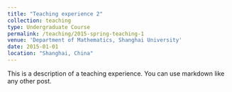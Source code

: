 ```yaml
---
title: "Teaching experience 2"
collection: teaching
type: Undergraduate Course
permalink: /teaching/2015-spring-teaching-1
venue: 'Department of Mathematics, Shanghai University'
date: 2015-01-01
location: "Shanghai, China"
---
```


This is a description of a teaching experience. You can use markdown like any other post.

